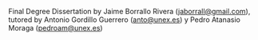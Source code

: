 Final Degree Dissertation by Jaime Borrallo Rivera (jaborrall@gmail.com), tutored by Antonio Gordillo Guerrero (anto@unex.es) y Pedro Atanasio Moraga (pedroam@unex.es)
